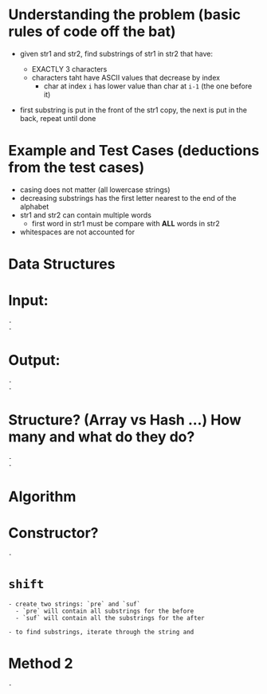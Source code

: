 # Understanding the problem (basic rules of code off the bat)

  - given str1 and str2, find substrings of str1 in str2 that have:
    - EXACTLY 3 characters
    - characters taht have ASCII values that decrease by index
      - char at index `i` has lower value than char at `i-1` (the one before it)
  
  - first substring is put in the front of the str1 copy, the next is put in the back, repeat until done

# Example and Test Cases (deductions from the test cases)

  - casing does not matter (all lowercase strings)
  - decreasing substrings has the first letter nearest to the end of the alphabet
  - str1 and str2 can contain multiple words
    - first word in str1 must be compare with **ALL** words in str2
  - whitespaces are not accounted for

# Data Structures

  # Input:

    - 
    - 

  # Output:
    
    - 
    - 

  # Structure? (Array vs Hash ...) How many and what do they do?

    - 
    - 


# Algorithm

  # Constructor?
    
    - 

  # `shift`

    - create two strings: `pre` and `suf`
      - `pre` will contain all substrings for the before
      - `suf` will contain all the substrings for the after

    - to find substrings, iterate through the string and 

  # Method 2

    - 